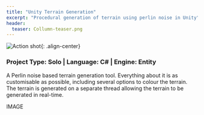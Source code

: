 ```yaml
---
title: "Unity Terrain Generation"
excerpt: "Procedural generation of terrain using perlin noise in Unity"
header:
  teaser: Collumn-teaser.png
---
```


![Action shot](/images/){: .align-center}

### Project Type: Solo | Language: C# | Engine: Entity

A Perlin noise based terrain generation tool. Everything about it is as customisable as possible, including several options to colour the terrain. The terrain is generated on a separate thread allowing the terrain to be generated in real-time.

IMAGE
